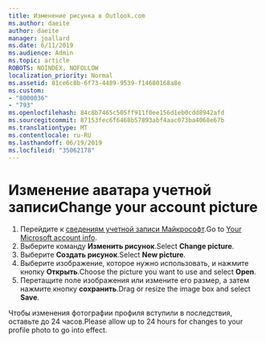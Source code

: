 ```yaml
---
title: Изменение рисунка в Outlook.com
ms.author: daeite
author: daeite
manager: joallard
ms.date: 6/11/2019
ms.audience: Admin
ms.topic: article
ROBOTS: NOINDEX, NOFOLLOW
localization_priority: Normal
ms.assetid: 81ce6c8b-6f73-4489-9539-f14680168a8e
ms.custom:
- "8000036"
- "793"
ms.openlocfilehash: 84c8b7465c505ff911f0ee156d1eb0cdd8942afd
ms.sourcegitcommit: 87153fec6f6468b57893abf4aac073ba4068e67b
ms.translationtype: MT
ms.contentlocale: ru-RU
ms.lasthandoff: 06/19/2019
ms.locfileid: "35062178"
---
```

# <a name="change-your-account-picture"></a><span data-ttu-id="94a66-102">Изменение аватара учетной записи</span><span class="sxs-lookup"><span data-stu-id="94a66-102">Change your account picture</span></span>

1. <span data-ttu-id="94a66-103">Перейдите к [сведениям учетной записи Майкрософт](https://go.microsoft.com/fwlink/p/?linkid=860841).</span><span class="sxs-lookup"><span data-stu-id="94a66-103">Go to [Your Microsoft account info](https://go.microsoft.com/fwlink/p/?linkid=860841).</span></span>
2. <span data-ttu-id="94a66-104">Выберите команду **Изменить рисунок**.</span><span class="sxs-lookup"><span data-stu-id="94a66-104">Select **Change picture**.</span></span>
3. <span data-ttu-id="94a66-105">Выберите **Создать рисунок**.</span><span class="sxs-lookup"><span data-stu-id="94a66-105">Select **New picture**.</span></span>
4. <span data-ttu-id="94a66-106">Выберите изображение, которое нужно использовать, и нажмите кнопку **Открыть**.</span><span class="sxs-lookup"><span data-stu-id="94a66-106">Choose the picture you want to use and select **Open**.</span></span>
5. <span data-ttu-id="94a66-107">Перетащите поле изображения или измените его размер, а затем нажмите кнопку **сохранить**.</span><span class="sxs-lookup"><span data-stu-id="94a66-107">Drag or resize the image box and select **Save**.</span></span>

<span data-ttu-id="94a66-108">Чтобы изменения фотографии профиля вступили в последствия, оставьте до 24 часов.</span><span class="sxs-lookup"><span data-stu-id="94a66-108">Please allow up to 24 hours for changes to your profile photo to go into effect.</span></span>